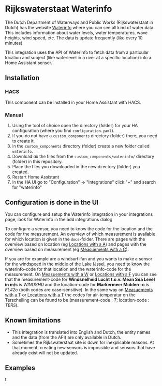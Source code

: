 # Rijkswaterstaat Waterinfo #

The Dutch Department of Waterways and Public Works (Rijkswaterstaat in Dutch) has the website [Waterinfo](https://waterinfo.rws.nl/#/nav/publiek) where you can see all kind of water data. This includes information about water levels, water temperatures, wave heights, wind speed, etc.
The data is update frequently (like every 10 minutes).

This integration uses the API of Waterinfo to fetch data from a particular location and subject (like waterlevel in a river at a specific location) into a Home Assistant sensor.

## Installation

### HACS

This component can be installed in your Home Assistant with HACS.


### Manual

1. Using the tool of choice open the directory (folder) for your HA configuration (where you find `configuration.yaml`).
2. If you do not have a `custom_components` directory (folder) there, you need to create it.
3. In the `custom_components` directory (folder) create a new folder called `waterinfo`.
4. Download _all_ the files from the `custom_components/waterinfo/` directory (folder) in this repository.
5. Place the files you downloaded in the new directory (folder) you created.
6. Restart Home Assistant
7. In the HA UI go to "Configuration" -> "Integrations" click "+" and search for "waterinfo"

## Configuration is done in the UI

You can configure and setup the Waterinfo integration in your integrations page, look for Waterinfo in the add integrations dialog.

To configure a sensor, you need to know the code for the location and the code for the measurement. An overview of which measurement is available for which location is given in the `docs`-folder. There are pages with the overview based on location (eg [Locations with a A](docs/location_A.md)) and pages with the overview based on measurement (eg [Measuements with a C](docs/measurement_C.md)).

If you are for example are a windsurf-fan and you wants to make a sensor for the windspeed in the middle of the Lake IJssel, you need to know the waterinfo-code for that location and the waterinfo-code for the measurement.
On [Measuements with a W](docs/measurement_W.md) or [Locations with a F](docs/location_F.md) you can see that the measurement-code for **Windsnelheid Lucht t.o.v. Mean Sea Level in m/s** is _WINDSHD_ and the location-code for **Markermeer Midden -o** is _FL42o_ (both codes are case-sensitive).
In the same way on [Measuements with a T](docs/measurement_T.md) or [Locations with a T](docs/location_T.md) the codes for air-temperatur on the Terschelling can be found to be (measurement-code : _T_; location-code : _TERS_).


## Known limitations

 - This integration is translated into English and Dutch, the entity names and the data (from the API) are only available in Dutch.
 - Sometimes the Rijkswaterstaat site is down for inexplicable reasons. At that moment, creating new sensors is impossible and sensors that have already exist will not be updated.

## Examples

t